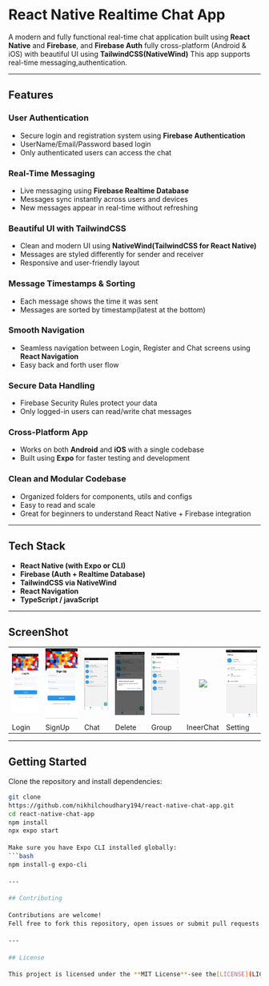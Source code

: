 # React Native Realtime Chat App

A modern and fully functional real-time chat application built using **React Native** and **Firebase**, and **Firebase Auth** fully cross-platform (Android & iOS) with beautiful UI using **TailwindCSS(NativeWind)** This app supports real-time messaging,authentication.

---

## Features

### User Authentication

- Secure login and registration system using **Firebase Authentication** 
- UserName/Email/Password based login
- Only authenticated users can access the chat

### Real-Time Messaging

- Live messaging using **Firebase Realtime Database**
- Messages sync instantly across users and devices
- New messages appear in real-time without refreshing

### Beautiful UI with TailwindCSS

- Clean and modern UI using **NativeWind(TailwindCSS for React Native)**
- Messages are styled differently for sender and receiver
- Responsive and user-friendly layout

### Message Timestamps & Sorting

- Each message shows the time it was sent
- Messages are sorted by timestamp(latest at the bottom)

### Smooth Navigation

- Seamless navigation between Login, Register and Chat screens using **React Navigation**
- Easy back and forth user flow

### Secure Data Handling

- Firebase Security Rules protect your data
- Only logged-in users can read/write chat messages

### Cross-Platform App

- Works on both **Android** and **iOS** with a single codebase
- Built using **Expo** for faster testing and development

### Clean and Modular Codebase

- Organized folders for components, utils and configs
- Easy to read and scale
- Great for beginners to understand React Native + Firebase integration

---

## Tech Stack

- **React Native (with Expo or CLI)**
- **Firebase (Auth + Realtime Database)**
- **TailwindCSS via NativeWind**
- **React Navigation**
- **TypeScript / javaScript**

---

## ScreenShot

<table>
  <tr>
    <td align="center"><img src="assets/screenshot/Login.jpg" width="220"/></td>
    <td align="center"><img src="assets/screenshot/SignUp.jpg" width="220"/></td>
    <td align="center"><img src="assets/screenshot/Chat.jpg" width="220"/></td>
    <td align="center"><img src="assets/screenshot/Delete.jpg" width="220"/></td>
    <td align="center"><img src="assets/screenshot/Group.jpg" width="220"/></td>
    <td align="center"><img src="assets/screenshot/IneerChat.jpg" width="220"/></td>
    <td align="center"><img src="assets/screenshot/Setting.jpg" width="220"/></td>
      </tr>
      <tr>
        <td>Login</td><td>SignUp</td><td>Chat</td><td>Delete</td><td>Group</td><td>IneerChat</td><td>Setting</td>
      </tr>
    </table>


---

## Getting Started

Clone the repository and install dependencies:

```bash
git clone
https://github.com/nikhilchoudhary194/react-native-chat-app.git
cd react-native-chat-app
npm install
npx expo start

Make sure you have Expo CLI installed globally:
```bash
npm install-g expo-cli

---

## Contributing

Contributions are welcome!
Fell free to fork this repository, open issues or submit pull requests to enhance the project.

---

## License

This project is licensed under the **MIT License**-see the[LICENSE](LICENSE) file for details.


